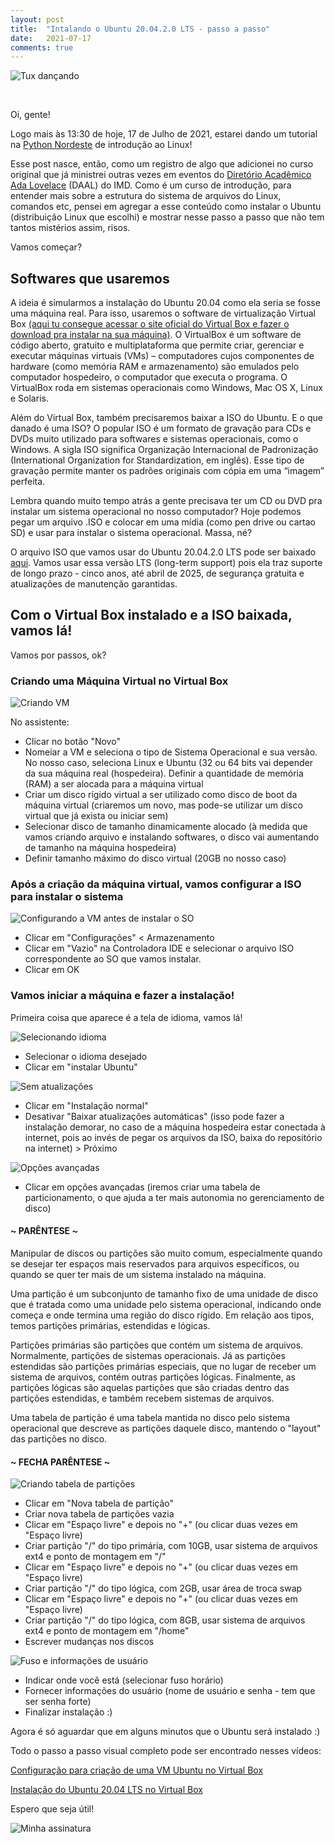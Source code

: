 ```yaml
---
layout: post
title:  "Intalando o Ubuntu 20.04.2.0 LTS - passo a passo"
date:   2021-07-17
comments: true
---
```


![Tux dançando](https://sempreupdate.com.br/wp-content/uploads/2019/10/tux-linux-gif.gif)  

<br/>

Oi, gente!

Logo mais às 13:30 de hoje, 17 de Julho de 2021, estarei dando um tutorial na [Python Nordeste](https://2020.pythonnordeste.org/) de introdução ao Linux!

Esse post nasce, então, como um registro de algo que adicionei no curso original que já ministrei outras vezes em eventos do [Diretório Acadêmico Ada Lovelace](https://twitter.com/daal_ufrn) (DAAL) do IMD. Como é um curso de introdução, para entender mais sobre a estrutura do sistema de arquivos do Linux, comandos etc, pensei em agregar a esse conteúdo como instalar o Ubuntu (distribuição Linux que escolhi) e mostrar nesse passo a passo que não tem tantos mistérios assim, risos.

Vamos começar?

## Softwares que usaremos
A ideia é simularmos a instalação do Ubuntu 20.04 como ela seria se fosse uma máquina real. Para isso, usaremos o software de virtualização Virtual Box [(aqui tu consegue acessar o site oficial do Virtual Box e fazer o download pra instalar na sua máquina)](https://www.virtualbox.org/). O VirtualBox é um software de código aberto, gratuito e multiplataforma que permite criar, gerenciar e executar máquinas virtuais (VMs) – computadores cujos componentes de hardware (como memória RAM e armazenamento) são emulados pelo computador hospedeiro, o computador que executa o programa. O VirtualBox roda em sistemas operacionais como Windows, Mac OS X, Linux e Solaris.

Além do Virtual Box, também precisaremos baixar a ISO do Ubuntu. E o que danado é uma ISO? O popular ISO é um formato de gravação para CDs e DVDs muito utilizado para softwares e sistemas operacionais, como o Windows. A sigla ISO significa Organização Internacional de Padronização (International Organization for Standardization, em inglês). Esse tipo de gravação permite manter os padrões originais com cópia em uma “imagem” perfeita. 

Lembra quando muito tempo atrás a gente precisava ter um CD ou DVD pra instalar um sistema operacional no nosso computador? Hoje podemos pegar um arquivo .ISO e colocar em uma mídia (como pen drive ou cartao SD) e usar para instalar o sistema operacional. Massa, né?

O arquivo ISO que vamos usar do Ubuntu 20.04.2.0 LTS pode ser baixado [aqui](https://ubuntu.com/download/desktop). Vamos usar essa versão LTS (long-term support) pois ela traz suporte de longo prazo - cinco anos, até abril de 2025, de segurança gratuita e atualizações de manutenção garantidas.

## Com o Virtual Box instalado e a ISO baixada, vamos lá!

Vamos por passos, ok?


### Criando uma Máquina Virtual no Virtual Box


![Criando VM](/assets/img/posts/criando-vm.gif)


No assistente:

* Clicar no botão "Novo"
* Nomeiar a VM e seleciona o tipo de Sistema Operacional e sua versão. No nosso caso, seleciona Linux e Ubuntu (32 ou 64 bits vai depender da sua máquina real  (hospedeira). 
Definir a quantidade de memória (RAM) a ser alocada para a máquina virtual
* Criar um disco rígido virtual a ser utilizado como disco de boot da máquina virtual (criaremos um novo, mas pode-se utilizar um disco virtual que já exista ou iniciar sem)
* Selecionar disco de tamanho dinamicamente alocado (à medida que vamos criando arquivo e instalando softwares, o disco vai aumentando de tamanho na máquina hospedeira)
* Definir tamanho máximo do disco virtual (20GB no nosso caso)

### Após a criação da máquina virtual, vamos configurar a ISO para instalar o sistema

![Configurando a VM antes de instalar o SO](/assets/img/posts/config-init.gif)


* Clicar em "Configurações" < Armazenamento
* Clicar em "Vazio" na Controladora IDE e selecionar o arquivo ISO correspondente ao SO que vamos instalar.
* Clicar em OK

### Vamos iniciar a máquina e fazer a instalação!

Primeira coisa que aparece é a tela de idioma, vamos lá!

![Selecionando idioma](/assets/img/posts/idioma.gif)

* Selecionar o idioma desejado
* Clicar em "instalar Ubuntu"


![Sem atualizações](/assets/img/posts/atualiza.gif)

* Clicar em "Instalação normal"
* Desativar "Baixar atualizações automáticas" (isso pode fazer a instalação demorar, no caso de a máquina hospedeira estar conectada à internet, pois ao invés de pegar os arquivos da ISO, baixa do repositório na internet) > Próximo

![Opções avançadas](/assets/img/posts/opavancada.gif)

* Clicar em opções avançadas (iremos criar uma tabela de particionamento, o que ajuda a ter mais autonomia no gerenciamento de disco)

#### ~ PARÊNTESE ~
Manipular de discos ou partições são muito comum, especialmente quando se desejar ter espaços mais reservados para arquivos específicos, ou quando se quer ter mais de um  sistema instalado na máquina.

Uma partição é um subconjunto de tamanho fixo de uma unidade de disco que é tratada como uma unidade pelo sistema operacional, indicando onde começa e onde termina uma região do disco rígido. Em relação aos tipos, temos partições primárias, estendidas e lógicas.

Partições primárias são partições que contém um sistema de arquivos. Normalmente, partições de sistemas operacionais. Já as partições estendidas são partições primárias especiais, que no lugar de receber um sistema de arquivos, contém outras partições lógicas.
Finalmente, as partições lógicas são aquelas partições que são criadas dentro das partições estendidas, e também recebem sistemas de arquivos.

Uma tabela de partição é uma tabela mantida no disco pelo sistema operacional que descreve as partições daquele disco, mantendo o "layout" das partições no disco.

#### ~ FECHA PARÊNTESE ~

![Criando tabela de partições](/assets/img/posts/part-tab.gif)

* Clicar em "Nova tabela de partição"
* Criar nova tabela de partições vazia
* Clicar em "Espaço livre" e depois no "+" (ou clicar duas vezes em "Espaço livre)
* Criar partição "/" do tipo primária, com 10GB, usar sistema de arquivos ext4 e ponto de montagem em "/"
* Clicar em "Espaço livre" e depois no "+" (ou clicar duas vezes em "Espaço livre)
* Criar partição "/" do tipo lógica, com 2GB, usar área de troca swap
* Clicar em "Espaço livre" e depois no "+" (ou clicar duas vezes em "Espaço livre)
* Criar partição "/" do tipo lógica, com 8GB, usar sistema de arquivos ext4 e ponto de montagem em "/home"
* Escrever mudanças nos discos

![Fuso e informações de usuário](/assets/img/posts/fuso-user.gif)

* Indicar onde você está (selecionar fuso horário)
* Fornecer informações do usuário (nome de usuário e senha - tem que ser senha forte)
* Finalizar instalação :)

Agora é só aguardar que em alguns minutos que o Ubuntu será instalado :)


Todo o passo a passo visual completo pode ser encontrado nesses vídeos:

[Configuração para criação de uma VM Ubuntu no Virtual Box](https://youtu.be/szqS5PFrEE0)

[Instalação do Ubuntu 20.04 LTS no Virtual Box](https://youtu.be/lalQERGYa48)


Espero que seja útil!

![Minha assinatura](/assets/img/signature.gif)
